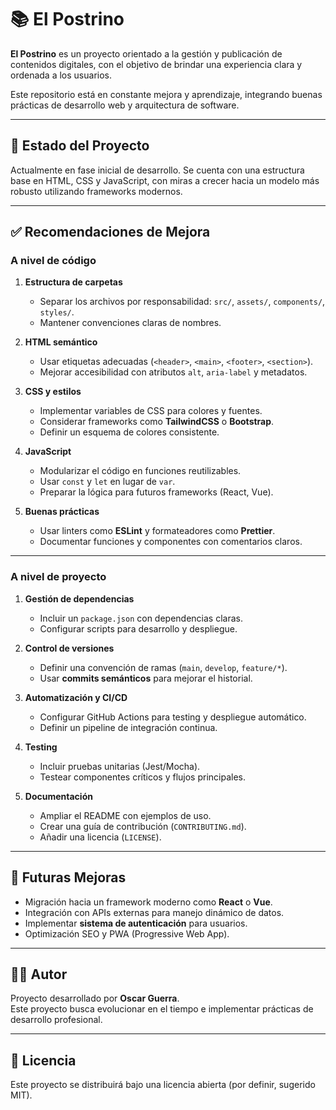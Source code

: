 # 📚 El Postrino

**El Postrino** es un proyecto orientado a la gestión y publicación de contenidos digitales, con el objetivo de brindar una experiencia clara y ordenada a los usuarios.  

Este repositorio está en constante mejora y aprendizaje, integrando buenas prácticas de desarrollo web y arquitectura de software.

---

## 🚀 Estado del Proyecto
Actualmente en fase inicial de desarrollo. Se cuenta con una estructura base en HTML, CSS y JavaScript, con miras a crecer hacia un modelo más robusto utilizando frameworks modernos.

---

## ✅ Recomendaciones de Mejora

### A nivel de código
1. **Estructura de carpetas**  
   - Separar los archivos por responsabilidad: `src/`, `assets/`, `components/`, `styles/`.  
   - Mantener convenciones claras de nombres.

2. **HTML semántico**  
   - Usar etiquetas adecuadas (`<header>`, `<main>`, `<footer>`, `<section>`).  
   - Mejorar accesibilidad con atributos `alt`, `aria-label` y metadatos.

3. **CSS y estilos**  
   - Implementar variables de CSS para colores y fuentes.  
   - Considerar frameworks como **TailwindCSS** o **Bootstrap**.  
   - Definir un esquema de colores consistente.

4. **JavaScript**  
   - Modularizar el código en funciones reutilizables.  
   - Usar `const` y `let` en lugar de `var`.  
   - Preparar la lógica para futuros frameworks (React, Vue).

5. **Buenas prácticas**  
   - Usar linters como **ESLint** y formateadores como **Prettier**.  
   - Documentar funciones y componentes con comentarios claros.

---

### A nivel de proyecto
1. **Gestión de dependencias**  
   - Incluir un `package.json` con dependencias claras.  
   - Configurar scripts para desarrollo y despliegue.

2. **Control de versiones**  
   - Definir una convención de ramas (`main`, `develop`, `feature/*`).  
   - Usar **commits semánticos** para mejorar el historial.

3. **Automatización y CI/CD**  
   - Configurar GitHub Actions para testing y despliegue automático.  
   - Definir un pipeline de integración continua.

4. **Testing**  
   - Incluir pruebas unitarias (Jest/Mocha).  
   - Testear componentes críticos y flujos principales.

5. **Documentación**  
   - Ampliar el README con ejemplos de uso.  
   - Crear una guía de contribución (`CONTRIBUTING.md`).  
   - Añadir una licencia (`LICENSE`).

---

## 📂 Futuras Mejoras
- Migración hacia un framework moderno como **React** o **Vue**.  
- Integración con APIs externas para manejo dinámico de datos.  
- Implementar **sistema de autenticación** para usuarios.  
- Optimización SEO y PWA (Progressive Web App).  

---

## 👨‍💻 Autor
Proyecto desarrollado por **Oscar Guerra**.  
Este proyecto busca evolucionar en el tiempo e implementar prácticas de desarrollo profesional.

---

## 📜 Licencia
Este proyecto se distribuirá bajo una licencia abierta (por definir, sugerido MIT).


